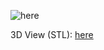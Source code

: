 ![here](/Extrudergruppe_expl/Extrudergruppe.PNG)

3D View (STL): [here](/Extrudergruppe_STL/Baugruppe)